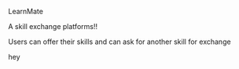 LearnMate

A skill exchange platforms!!

Users can offer their skills and can ask for another skill for exchange

hey
